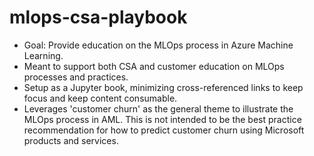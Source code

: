 # mlops-csa-playbook
- Goal: Provide education on the MLOps process in Azure Machine Learning.
- Meant to support both CSA and customer education on MLOps processes and practices.
- Setup as a Jupyter book, minimizing cross-referenced links to keep focus and keep content consumable.
- Leverages 'customer churn' as the general theme to illustrate the MLOps process in AML. This is not intended
  to be the best practice recommendation for how to predict customer churn using Microsoft products and
  services.
